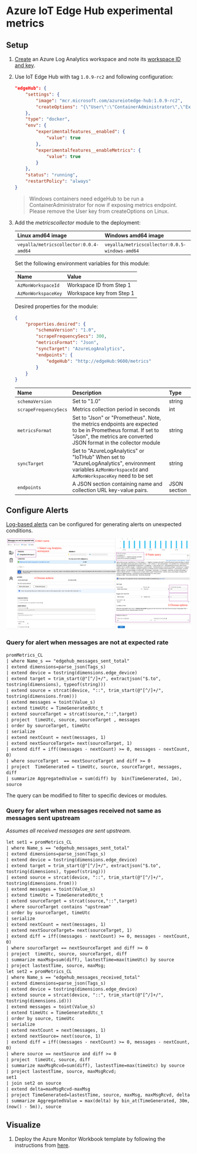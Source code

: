 # Azure IoT Edge Hub experimental metrics

## Setup

1. [Create](https://docs.microsoft.com/en-us/azure/azure-monitor/learn/quick-create-workspace#create-a-workspace) an Azure Log Analytics workspace and note its [workspace ID and key](https://docs.microsoft.com/en-us/azure/azure-monitor/platform/agent-windows#obtain-workspace-id-and-key).

1. Use IoT Edge Hub with tag `1.0.9-rc2` and following configuration: 

    ```json
    "edgeHub": {
        "settings": {
            "image": "mcr.microsoft.com/azureiotedge-hub:1.0.9-rc2",
            "createOptions": "{\"User\":\"ContainerAdministrator\",\"ExposedPorts\":{\"9600/tcp\":{},\"5671/tcp\":{},\"8883/tcp\":{}}}"
        },
        "type": "docker",
        "env": {
            "experimentalfeatures__enabled": {
                "value": true
            },
            "experimentalfeatures__enableMetrics": {
                "value": true
            }
        },
        "status": "running",
        "restartPolicy": "always"
    }
    ```

    >Windows containers need edgeHub to be run a ContainerAdministrator for now if exposing metrics endpoint. Please remove the User key from createOptions on Linux.

1. Add the *metricscollector* module to the deployment:

    | Linux amd64 image                    | Windows amd64 image                          |
    |--------------------------------------|----------------------------------------------|
    | `veyalla/metricscollector:0.0.4-amd64` | `veyalla/metricscollector:0.0.5-windows-amd64` |

    Set the following environment variables for this module:

    | Name                | Value                     |
    |---------------------|---------------------------|
    | `AzMonWorkspaceId`  | Workspace ID from Step 1  |
    | `AzMonWorkspaceKey` | Workspace key from Step 1 |

    Desired properties for the module:

    ```json
    {
        "properties.desired": {
            "schemaVersion": "1.0",
            "scrapeFrequencySecs": 300,
            "metricsFormat": "Json",
            "syncTarget": "AzureLogAnalytics",
            "endpoints": {
                "edgeHub": "http://edgeHub:9600/metrics"
            }
        }
    }
    ```

    | Name                  | Description                                                                                                                                                                            | Type         |
    |-----------------------|----------------------------------------------------------------------------------------------------------------------------------------------------------------------------------------|--------------|
    | `schemaVersion`       | Set to "1.0"                                                                                                                                                                           | string       |
    | `scrapeFrequencySecs` | Metrics collection period in seconds                                                                                                                                                   | int          |
    | `metricsFormat`       | Set to "Json" or "Prometheus".   Note, the metrics endpoints are expected to be in  Prometheus format. If set to "Json", the metrics are converted JSON format in the collector module | string       |
    | `syncTarget`          | Set to "AzureLogAnalytics" or "IoTHub"  When set to "AzureLogAnalytics", environment variables  `AzMonWorkspaceId` and `AzMonWorkspaceKey` need to be set                              | string       |
    | `endpoints`           | A JSON section containing name and collection URL key-value pairs.                                                                                                                     | JSON section |

## Configure Alerts

[Log-based alerts](https://docs.microsoft.com/azure/azure-monitor/platform/alerts-log) can be configured for generating alerts on unexpected conditions. 

![media/alert-ss.png](media/alert-ss.png)

### Query for alert when messages are not at expected rate

```
promMetrics_CL
| where Name_s == "edgehub_messages_sent_total"
| extend dimensions=parse_json(Tags_s)
| extend device = tostring(dimensions.edge_device)
| extend target = trim_start(@"[^/]+/", extractjson("$.to", tostring(dimensions), typeof(string)))
| extend source = strcat(device, "::", trim_start(@"[^/]+/", tostring(dimensions.from)))
| extend messages = toint(Value_s)
| extend timeUtc = TimeGeneratedUtc_t
| extend sourceTarget = strcat(source,"::",target)
| project  timeUtc, source, sourceTarget , messages
| order by sourceTarget, timeUtc
| serialize
| extend nextCount = next(messages, 1)
| extend nextSourceTarget= next(sourceTarget, 1)
| extend diff = iff((messages - nextCount) >= 0, messages - nextCount, 0)
| where sourceTarget  == nextSourceTarget and diff >= 0
| project  TimeGenerated = timeUtc, source, sourceTarget, messages, diff
| summarize AggregatedValue = sum(diff) by  bin(TimeGenerated, 1m), source
```
The query can be modified to filter to specific devices or modules.

### Query for alert when messages received not same as messages sent upstream

*Assumes all received messages are sent upstream.*

```
let set1 = promMetrics_CL
| where Name_s == "edgehub_messages_sent_total"
| extend dimensions=parse_json(Tags_s)
| extend device = tostring(dimensions.edge_device)
| extend target = trim_start(@"[^/]+/", extractjson("$.to", tostring(dimensions), typeof(string)))
| extend source = strcat(device, "::", trim_start(@"[^/]+/", tostring(dimensions.from)))
| extend messages = toint(Value_s)
| extend timeUtc = TimeGeneratedUtc_t
| extend sourceTarget = strcat(source,"::",target)
| where sourceTarget contains "upstream"
| order by sourceTarget, timeUtc
| serialize
| extend nextCount = next(messages, 1)
| extend nextSourceTarget= next(sourceTarget, 1)
| extend diff = iff((messages - nextCount) >= 0, messages - nextCount, 0)
| where sourceTarget == nextSourceTarget and diff >= 0
| project  timeUtc, source, sourceTarget, diff
| summarize maxMsg=sum(diff), lastestTime=max(timeUtc) by source
| project lastestTime, source, maxMsg;
let set2 = promMetrics_CL
| where Name_s == "edgehub_messages_received_total"
| extend dimensions=parse_json(Tags_s)
| extend device = tostring(dimensions.edge_device)
| extend source = strcat(device, "::", trim_start(@"[^/]+/", tostring(dimensions.id)))
| extend messages = toint(Value_s)
| extend timeUtc = TimeGeneratedUtc_t
| order by source, timeUtc
| serialize
| extend nextCount = next(messages, 1)
| extend nextSource= next(source, 1)
| extend diff = iff((messages - nextCount) >= 0, messages - nextCount, 0)
| where source == nextSource and diff >= 0
| project  timeUtc, source, diff
| summarize maxMsgRcvd=sum(diff), lastestTime=max(timeUtc) by source
| project lastestTime, source, maxMsgRcvd;
set1
| join set2 on source
| extend delta=maxMsgRcvd-maxMsg
| project TimeGenerated=lastestTime, source, maxMsg, maxMsgRcvd, delta
| summarize AggregatedValue = max(delta) by bin_at(TimeGenerated, 30m, (now() - 5m)), source
```

## Visualize

1. Deploy the Azure Monitor Workbook template by following the instructions from [here](azmon-workbook-template/).








